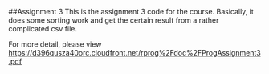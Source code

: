 ##Assignment 3
This is the assignment 3 code for the course. Basically, it does some sorting work and get the certain result from a rather complicated csv file.

For more detail, please view https://d396qusza40orc.cloudfront.net/rprog%2Fdoc%2FProgAssignment3.pdf
